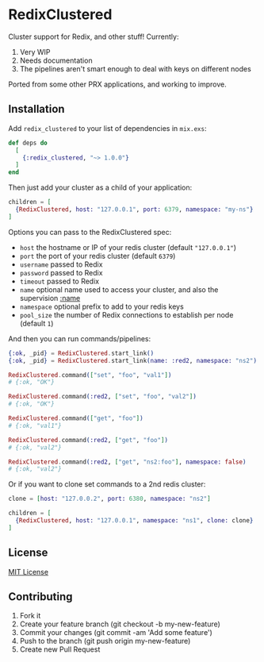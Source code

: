 # RedixClustered

Cluster support for Redix, and other stuff! Currently:

1. Very WIP
2. Needs documentation
3. The pipelines aren't smart enough to deal with keys on different nodes

Ported from some other PRX applications, and working to improve.

## Installation

Add `redix_clustered` to your list of dependencies in `mix.exs`:

```elixir
def deps do
  [
    {:redix_clustered, "~> 1.0.0"}
  ]
end
```

Then just add your cluster as a child of your application:

```elixir
children = [
  {RedixClustered, host: "127.0.0.1", port: 6379, namespace: "my-ns"}
]
```

Options you can pass to the RedixClustered spec:

- `host` the hostname or IP of your redis cluster (default `"127.0.0.1"`)
- `port` the port of your redis cluster (default `6379`)
- `username` passed to Redix
- `password` passed to Redix
- `timeout` passed to Redix
- `name` optional name used to access your cluster, and also the supervision [:name](https://hexdocs.pm/elixir/1.12/Supervisor.html#start_link/2)
- `namespace` optional prefix to add to your redis keys
- `pool_size` the number of Redix connections to establish per node (default `1`)

And then you can run commands/pipelines:

```elixir
{:ok, _pid} = RedixClustered.start_link()
{:ok, _pid} = RedixClustered.start_link(name: :red2, namespace: "ns2")

RedixClustered.command(["set", "foo", "val1"])
# {:ok, "OK"}

RedixClustered.command(:red2, ["set", "foo", "val2"])
# {:ok, "OK"}

RedixClustered.command(["get", "foo"])
# {:ok, "val1"}

RedixClustered.command(:red2, ["get", "foo"])
# {:ok, "val2"}

RedixClustered.command(:red2, ["get", "ns2:foo"], namespace: false)
# {:ok, "val2"}
```

Or if you want to clone set commands to a 2nd redis cluster:

```elixir
clone = [host: "127.0.0.2", port: 6380, namespace: "ns2"]

children = [
  {RedixClustered, host: "127.0.0.1", namespace: "ns1", clone: clone}
]
```

## License

[MIT License](LICENSE)

## Contributing

1. Fork it
2. Create your feature branch (git checkout -b my-new-feature)
3. Commit your changes (git commit -am 'Add some feature')
4. Push to the branch (git push origin my-new-feature)
5. Create new Pull Request
